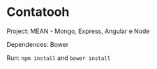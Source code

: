 # Contatooh

Project: MEAN - Mongo, Express, Angular e Node

Dependences: Bower

Run: <code>npm install</code> and <code>bower install</code>
